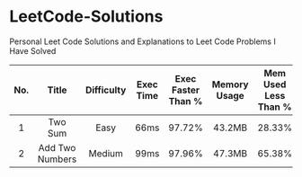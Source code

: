 # LeetCode-Solutions
Personal Leet Code Solutions and Explanations to Leet Code Problems I Have Solved



| No. | Title | Difficulty | Exec Time | Exec Faster Than % | Memory Usage | Mem Used Less Than % | Link |
| :---: | :-----: | :----------: | :---------: | :------------------: | :------------: | :--------------------: | :----: |
| 1 | Two Sum | Easy | 66ms | 97.72% | 43.2MB | 28.33% | [Link](https://github.com/Nox-iv/LeetCode-Solutions/blob/main/code/1_two_sum.js) |
| 2 | Add Two Numbers | Medium | 99ms | 97.96% | 47.3MB | 65.38% | [Link](https://github.com/Nox-iv/LeetCode-Solutions/blob/main/code/2_add_two_numbers.js) |
